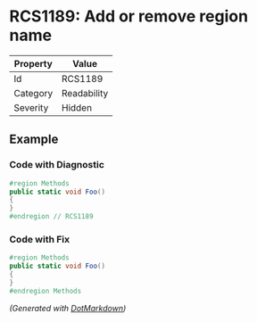 # RCS1189: Add or remove region name

| Property | Value       |
| -------- | ----------- |
| Id       | RCS1189     |
| Category | Readability |
| Severity | Hidden      |

## Example

### Code with Diagnostic

```csharp
#region Methods
public static void Foo()
{
}
#endregion // RCS1189
```

### Code with Fix

```csharp
#region Methods
public static void Foo()
{
}
#endregion Methods
```


*\(Generated with [DotMarkdown](http://github.com/JosefPihrt/DotMarkdown)\)*